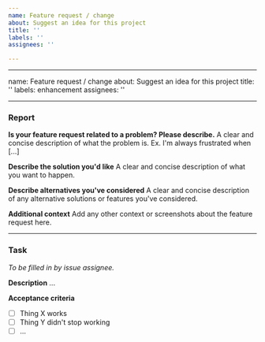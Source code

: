 ```yaml
---
name: Feature request / change
about: Suggest an idea for this project
title: ''
labels: ''
assignees: ''

---
```


<!--
SPDX-FileCopyrightText: 2023 Alliander N.V.

SPDX-License-Identifier: Apache-2.0
-->

---
name: Feature request / change
about: Suggest an idea for this project
title: ''
labels: enhancement
assignees: ''

---

### Report
**Is your feature request related to a problem? Please describe.**
A clear and concise description of what the problem is. Ex. I'm always frustrated when [...]

**Describe the solution you'd like**
A clear and concise description of what you want to happen.

**Describe alternatives you've considered**
A clear and concise description of any alternative solutions or features you've considered.

**Additional context**
Add any other context or screenshots about the feature request here.

---
### Task
_To be filled in by issue assignee._

**Description**
...

**Acceptance criteria**
- [ ] Thing X works
- [ ] Thing Y didn't stop working
- [ ] ...
